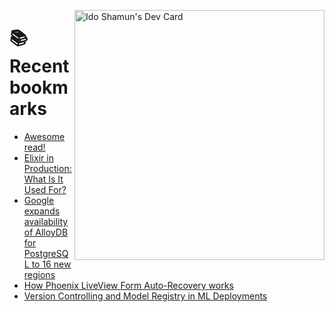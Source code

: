 <a href="https://app.daily.dev/idoshamun"><img src="https://api.daily.dev/devcards/v2/28849d86070e4c099c877ab6837c61f0.png?type=default&r=auy" align="right" width="400" alt="Ido Shamun's Dev Card"/></a>

# 📚 Recent bookmarks
<!-- BOOKMARKS:START -->
- [Awesome read!](https://app.daily.dev/posts/XeGXqEry7?utm_source=rss&utm_medium=bookmarks&utm_campaign=28849d86070e4c099c877ab6837c61f0)
- [Elixir in Production: What Is It Used For?](https://app.daily.dev/posts/4KDIN8mm8?utm_source=rss&utm_medium=bookmarks&utm_campaign=28849d86070e4c099c877ab6837c61f0)
- [Google expands availability of AlloyDB for PostgreSQL to 16 new regions](https://app.daily.dev/posts/sWzJLYZNK?utm_source=rss&utm_medium=bookmarks&utm_campaign=28849d86070e4c099c877ab6837c61f0)
- [How Phoenix LiveView Form Auto-Recovery works](https://app.daily.dev/posts/DJyNY4NZe?utm_source=rss&utm_medium=bookmarks&utm_campaign=28849d86070e4c099c877ab6837c61f0)
- [Version Controlling and Model Registry in ML Deployments](https://app.daily.dev/posts/teUaVnVdH?utm_source=rss&utm_medium=bookmarks&utm_campaign=28849d86070e4c099c877ab6837c61f0)
<!-- BOOKMARKS:END -->
